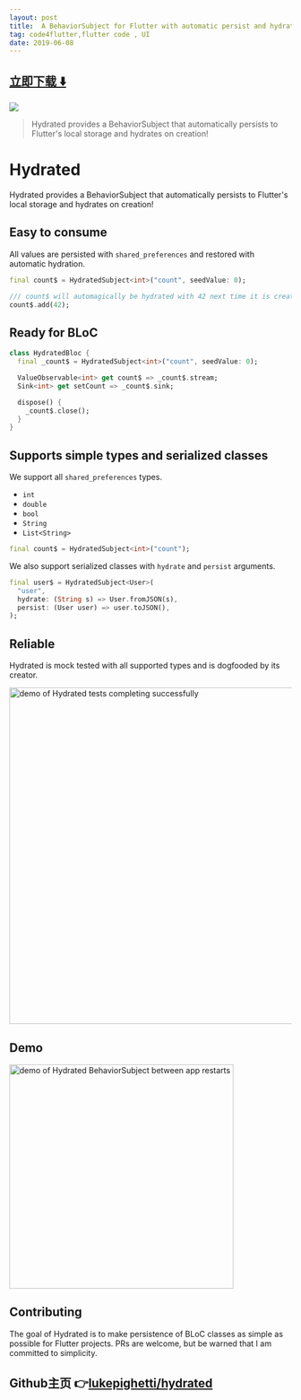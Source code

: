 ```yaml
---
layout: post
title:  A BehaviorSubject for Flutter with automatic persist and hydrate
tag: code4flutter,flutter code , UI
date: 2019-06-08
---
```


 


## [立即下载 ️⬇️ ](https://codeload.github.com/lukepighetti/hydrated/zip/master) 


 
![](https://flutterawesome.com/content/images/2019/02/hydrated.jpg)
 
>
> Hydrated provides a BehaviorSubject that automatically persists to Flutter's local storage and hydrates on creation!
>

 
# Hydrated

Hydrated provides a BehaviorSubject that automatically persists to Flutter's local storage and hydrates on creation!

## Easy to consume

All values are persisted with `shared_preferences` and restored with automatic hydration.

```dart
final count$ = HydratedSubject<int>("count", seedValue: 0);

/// count$ will automagically be hydrated with 42 next time it is created
count$.add(42);
```

## Ready for BLoC

```dart
class HydratedBloc {
  final _count$ = HydratedSubject<int>("count", seedValue: 0);

  ValueObservable<int> get count$ => _count$.stream;
  Sink<int> get setCount => _count$.sink;

  dispose() {
    _count$.close();
  }
}
```

## Supports simple types and serialized classes

We support all `shared_preferences` types.

- `int`
- `double`
- `bool`
- `String`
- `List<String>`

```dart
final count$ = HydratedSubject<int>("count");
```

We also support serialized classes with `hydrate` and `persist` arguments.

```dart
final user$ = HydratedSubject<User>(
  "user",
  hydrate: (String s) => User.fromJSON(s),
  persist: (User user) => user.toJSON(),
);
```

## Reliable

Hydrated is mock tested with all supported types and is dogfooded by its creator.

<img alt="demo of Hydrated tests completing successfully" src="https://raw.githubusercontent.com/lukepighetti/hydrated/master/docs/tests.gif" width="600"/>

## Demo

<img alt="demo of Hydrated BehaviorSubject between app restarts" src="https://raw.githubusercontent.com/lukepighetti/hydrated/master/docs/hydrated.gif" width="400"/>

## Contributing

The goal of Hydrated is to make persistence of BLoC classes as simple as possible for Flutter projects. PRs are welcome, but be warned that I am committed to simplicity.
## Github主页 👉[lukepighetti/hydrated](http://github.com/lukepighetti/hydrated)
